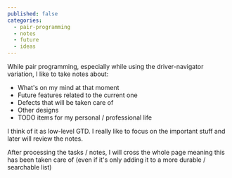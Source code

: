 ```yaml
---
published: false
categories:
  - pair-programming
  - notes
  - future
  - ideas
---
```


While pair programming, especially while using the driver-navigator variation, I like to take notes about:

  * What's on my mind at that moment
  * Future features related to the current one
  * Defects that will be taken care of
  * Other designs
  * TODO items for my personal / professional life
  
  
I think of it as low-level GTD. I really like to focus on the important stuff and later will review the notes. 

After processing the tasks / notes, I will cross the whole page meaning this has been taken care of (even if it's only adding it to a more durable / searchable list)
